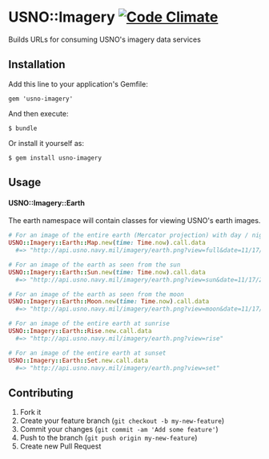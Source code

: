 # USNO::Imagery [![Code Climate](https://codeclimate.com/github/rthbound/usno-imagery.png)](https://codeclimate.com/github/rthbound/usno-imagery)

Builds URLs for consuming USNO's imagery data services

## Installation

Add this line to your application's Gemfile:

    gem 'usno-imagery'

And then execute:

    $ bundle

Or install it yourself as:

    $ gem install usno-imagery

## Usage

#### USNO::Imagery::Earth

The earth namespace will contain classes for viewing USNO's earth images.

```ruby
# For an image of the entire earth (Mercator projection) with day / night
USNO::Imagery::Earth::Map.new(time: Time.now).call.data
  #=> "http://api.usno.navy.mil/imagery/earth.png?view=full&date=11/17/2013&time=1:11"

# For an image of the earth as seen from the sun
USNO::Imagery::Earth::Sun.new(time: Time.now).call.data
  #=> "http://api.usno.navy.mil/imagery/earth.png?view=sun&date=11/17/2013&time=1:13"

# For an image of the earth as seen from the moon
USNO::Imagery::Earth::Moon.new(time: Time.now).call.data
  #=> "http://api.usno.navy.mil/imagery/earth.png?view=moon&date=11/17/2013&time=1:12"

# For an image of the entire earth at sunrise
USNO::Imagery::Earth::Rise.new.call.data
  #=> "http://api.usno.navy.mil/imagery/earth.png?view=rise"

# For an image of the entire earth at sunset
USNO::Imagery::Earth::Set.new.call.data
  #=> "http://api.usno.navy.mil/imagery/earth.png?view=set"
```

## Contributing

1. Fork it
2. Create your feature branch (`git checkout -b my-new-feature`)
3. Commit your changes (`git commit -am 'Add some feature'`)
4. Push to the branch (`git push origin my-new-feature`)
5. Create new Pull Request

